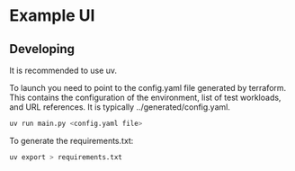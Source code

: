 # Example UI

## Developing

It is recommended to use uv.

To launch you need to point to the config.yaml file generated by terraform. This contains
the configuration of the environment, list of test workloads, and URL references. It is typically ../generated/config.yaml.

```sh
uv run main.py <config.yaml file>
```

To generate the requirements.txt:
```sh
uv export > requirements.txt
```
